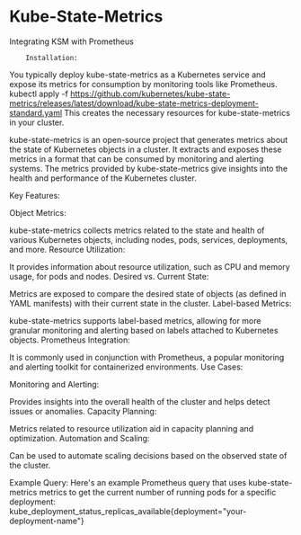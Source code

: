 # Kube-State-Metrics
Integrating KSM with Prometheus
        
        Installation:
You typically deploy kube-state-metrics as a Kubernetes service and expose its metrics for consumption by monitoring tools like Prometheus.
                kubectl apply -f https://github.com/kubernetes/kube-state-metrics/releases/latest/download/kube-state-metrics-deployment-standard.yaml
This creates the necessary resources for kube-state-metrics in your cluster.

kube-state-metrics is an open-source project that generates metrics about the state of Kubernetes objects in a cluster. It extracts and exposes these metrics in a format that can be consumed by monitoring and alerting systems. The metrics provided by kube-state-metrics give insights into the health and performance of the Kubernetes cluster.

Key Features:

Object Metrics:

kube-state-metrics collects metrics related to the state and health of various Kubernetes objects, including nodes, pods, services, deployments, and more.
Resource Utilization:

It provides information about resource utilization, such as CPU and memory usage, for pods and nodes.
Desired vs. Current State:

Metrics are exposed to compare the desired state of objects (as defined in YAML manifests) with their current state in the cluster.
Label-based Metrics:

kube-state-metrics supports label-based metrics, allowing for more granular monitoring and alerting based on labels attached to Kubernetes objects.
Prometheus Integration:

It is commonly used in conjunction with Prometheus, a popular monitoring and alerting toolkit for containerized environments.
Use Cases:

Monitoring and Alerting:

Provides insights into the overall health of the cluster and helps detect issues or anomalies.
Capacity Planning:

Metrics related to resource utilization aid in capacity planning and optimization.
Automation and Scaling:

Can be used to automate scaling decisions based on the observed state of the cluster.

   Example Query:
Here's an example Prometheus query that uses kube-state-metrics metrics to get the current number of running pods for a specific deployment:
     kube_deployment_status_replicas_available{deployment="your-deployment-name"}

